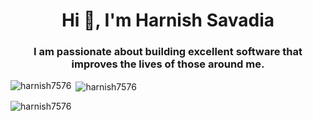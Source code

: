 <!-- ### Hi there 👋 -->

<!--
**harnish7576/harnish7576** is a ✨ _special_ ✨ repository because its `README.md` (this file) appears on your GitHub profile.

Here are some ideas to get you started:

- 🔭 I’m currently working on ...
- 🌱 I’m currently learning ...
- 👯 I’m looking to collaborate on ...
- 🤔 I’m looking for help with ...
- 💬 Ask me about ...
- 📫 How to reach me: ...
- 😄 Pronouns: ...
- ⚡ Fun fact: ...
-->

<h1 align="center">Hi 👋, I'm Harnish Savadia</h1>
<h3 align="center">I am passionate about building excellent software that improves the lives of those around me.</h3>

<!-- <p align="left"> <img src="https://komarev.com/ghpvc/?username=harnish7576&label=Profile%20views&color=0e75b6&style=flat" alt="harnish7576" /> </p> -->

<!-- <h3 align="left">Connect with me:</h3> -->
<p align="left">
</p>

<p><img align="left" src="https://github-readme-stats.vercel.app/api/top-langs?username=harnish7576&show_icons=true&locale=en&layout=compact" alt="harnish7576" /></p>

<p>&nbsp;<img align="center" src="https://github-readme-stats.vercel.app/api?username=harnish7576&show_icons=true&locale=en" alt="harnish7576" /></p>

<p><img align="center" src="https://github-readme-streak-stats.herokuapp.com/?user=harnish7576&" alt="harnish7576" /></p>
